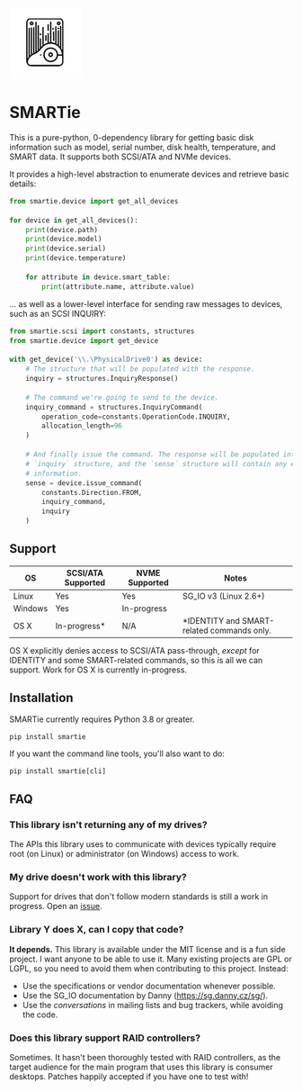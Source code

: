 ![SMARTie logo](misc/logo-sm.png)

# SMARTie

This is a pure-python, 0-dependency library for getting basic disk information such as model,
serial number, disk health, temperature, and SMART data. It supports both SCSI/ATA and NVMe devices.

It provides a high-level abstraction to enumerate devices and retrieve basic
details:

```python
from smartie.device import get_all_devices

for device in get_all_devices():
    print(device.path)
    print(device.model)
    print(device.serial)
    print(device.temperature)

    for attribute in device.smart_table:
        print(attribute.name, attribute.value)
```

... as well as a lower-level interface for sending raw messages to devices, such as an SCSI INQUIRY:

```python
from smartie.scsi import constants, structures
from smartie.device import get_device

with get_device('\\.\PhysicalDrive0') as device:
    # The structure that will be populated with the response.
    inquiry = structures.InquiryResponse()

    # The command we're going to send to the device.
    inquiry_command = structures.InquiryCommand(
        operation_code=constants.OperationCode.INQUIRY,
        allocation_length=96
    )

    # And finally issue the command. The response will be populated into the
    # `inquiry` structure, and the `sense` structure will contain any error
    # information.
    sense = device.issue_command(
        constants.Direction.FROM,
        inquiry_command,
        inquiry
    )
```

## Support

| OS      | SCSI/ATA Supported | NVME Supported | Notes                                      |
|---------|--------------------|----------------|--------------------------------------------|
| Linux   | Yes                | Yes            | SG_IO v3 (Linux 2.6+)                      |
| Windows | Yes                | In-progress    |                                            |
| OS X    | In-progress*       | N/A            | *IDENTITY and SMART-related commands only. |

OS X explicitly denies access to SCSI/ATA pass-through, _except_ for IDENTITY
and some SMART-related commands, so this is all we can support. Work for OS X
is currently in-progress.

## Installation
SMARTie currently requires Python 3.8 or greater.

```
pip install smartie
```

If you want the command line tools, you'll also want to do:

```
pip install smartie[cli]
```

## FAQ

### This library isn't returning any of my drives?

The APIs this library uses to communicate with devices typically require
root (on Linux) or administrator (on Windows) access to work.

### My drive doesn't work with this library?

Support for drives that don't follow modern standards is still a work in
progress. Open an [issue][].

### Library Y does X, can I copy that code?

**It depends.** This library is available under the MIT license and is a fun side
project. I want anyone to be able to use it. Many existing projects are GPL or
LGPL, so you need to avoid them when contributing to this project. Instead:

- Use the specifications or vendor documentation whenever possible.
- Use the SG_IO documentation by Danny (https://sg.danny.cz/sg/).
- Use the _conversations_ in mailing lists and bug trackers, while avoiding the
  code.

### Does this library support RAID controllers?

Sometimes. It hasn't been thoroughly tested with RAID controllers, as the target audience
for the main program that uses this library is consumer desktops. Patches happily
accepted if you have one to test with!

[S.M.A.R.T]: https://en.wikipedia.org/wiki/S.M.A.R.T.
[phm]: https://github.com/TkTech/PortableHardwareMonitor
[issue]: https://github.com/TkTech/smartie/issues/new.